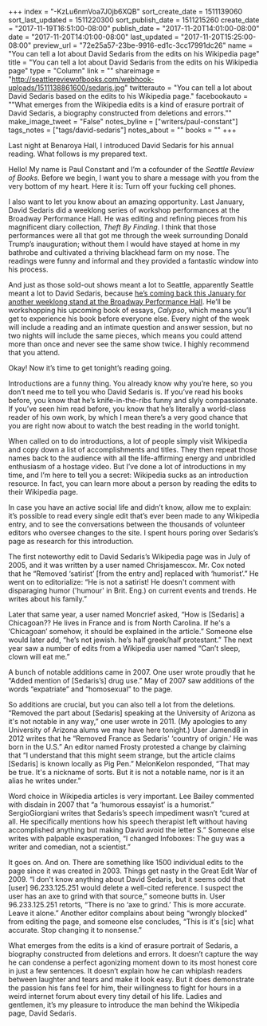 +++
index = "-KzLu6nmVoa7J0jb6XQB"
sort_create_date = 1511139060
sort_last_updated = 1511220300
sort_publish_date = 1511215260
create_date = "2017-11-19T16:51:00-08:00"
publish_date = "2017-11-20T14:01:00-08:00"
date = "2017-11-20T14:01:00-08:00"
last_updated = "2017-11-20T15:25:00-08:00"
preview_url = "72e25a57-23be-9916-ed1c-3cc17991dc26"
name = "You can tell a lot about David Sedaris from the edits on his Wikipedia page"
title = "You can tell a lot about David Sedaris from the edits on his Wikipedia page"
type = "Column"
link = ""
shareimage = "http://seattlereviewofbooks.com/webhook-uploads/1511138861600/sedaris.jpg"
twitterauto = "You can tell a lot about David Sedaris based on the edits to his Wikipedia page."
facebookauto = "\"What emerges from the Wikipedia edits is a kind of erasure portrait of David Sedaris, a biography constructed from deletions and errors.\""
make_image_tweet = "False"
notes_byline = ["writers/paul-constant"]
tags_notes = ["tags/david-sedaris"]
notes_about = ""
books = ""
+++
<p class="intro">Last night at Benaroya Hall, I introduced David Sedaris for his annual reading. What follows is my prepared text.</p>

Hello! My name is Paul Constant and I’m a cofounder of the *Seattle Review of Books*. Before we begin, I want you to share a message with you from the very bottom of my heart. Here it is: Turn off your fucking cell phones.

I also want to let you know about an amazing opportunity. Last January, David Sedaris did a weeklong series of workshop performances at the Broadway Performance Hall. He was editing and refining pieces from his magnificent diary collection, *Theft By Finding*. I think that those performances were all that got me through the week surrounding Donald Trump’s inauguration; without them I would have stayed at home in my bathrobe and cultivated a thriving blackhead farm on my nose. The readings were funny and informal and they provided a fantastic window into his process. 

And just as those sold-out shows meant a lot to Seattle, apparently Seattle meant a lot to David Sedaris, because [he’s coming back this January for another weeklong stand at the Broadway Performance Hall](http://www.strangertickets.com/events/48471677/david-sedaris-workshop-readings). He’ll be workshopping his upcoming book of essays, *Calypso*, which means you’ll get to experience his book before everyone else. Every night of the week will include a reading and an intimate question and answer session, but no two nights will include the same pieces, which means you could attend more than once and never see the same show twice. I highly recommend that you attend. 

Okay! Now it’s time to get tonight’s reading going.

Introductions are a funny thing. You already know why you’re here, so you don’t need me to tell you who David Sedaris is. If you’ve read his books before, you know that he’s knife-in-the-ribs funny and slyly compassionate. If you’ve seen him read before, you know that he’s literally a world-class reader of his own work, by which I mean there’s a very good chance that you are right now about to watch the best reading in the world tonight.

When called on to do introductions, a lot of people simply visit Wikipedia and copy down a list of accomplishments and titles. They then repeat those names back to the audience with all the life-affirming energy and unbridled enthusiasm of a hostage video. But I’ve done a lot of introductions in my time, and I’m here to tell you a secret: Wikipedia sucks as an introduction resource. In fact, you can learn more about a person by reading the edits to their Wikipedia page. 

In case you have an active social life and didn’t know, allow me to explain: it’s possible to read every single edit that’s ever been made to any Wikipedia entry, and to see the conversations between the thousands of volunteer editors who oversee changes to the site. I spent hours poring over Sedaris’s page as research for this introduction.

The first noteworthy edit to David Sedaris’s Wikipedia page was in July of 2005, and it was written by a user named Chrisjamescox. Mr. Cox noted that he “Removed ‘satirist’ [from the entry and] replaced with ‘humorist’.” He went on to editorialize: “He is not a satirist! He doesn't comment with disparaging humor ('humour' in Brit. Eng.) on current events and trends. He writes about his family.”

Later that same year, a user named Moncrief asked, “How is [Sedaris] a Chicagoan?? He lives in France and is from North Carolina. If he's a ‘Chicagoan’ somehow, it should be explained in the article.” Someone else would later add, “he’s not jewish. he’s half greek/half protestant.” The next year saw a number of edits from a Wikipedia user named “Can’t sleep, clown will eat me.”

A bunch of notable additions came in 2007. One user wrote proudly that he “Added mention of [Sedaris’s] drug use.” May of 2007 saw additions of the words “expatriate” and “homosexual” to the page.

So additions are crucial, but you can also tell a lot from the deletions. “Removed the part about [Sedaris] speaking at the University of Arizona as it's not notable in any way,” one user wrote in 2011. (My apologies to any University of Arizona alums we may have here tonight.) User Jamend8 in 2012 writes that he “Removed France as Sedaris' ‘country of origin.’ He was born in the U.S.” An editor named Frosty protested a change by claiming that “I understand that this might seem strange, but the article claims [Sedaris] is known locally as Pig Pen.” MelonKelon responded, “That may be true. It's a nickname of sorts. But it is not a notable name, nor is it an alias he writes under.”

Word choice in Wikipedia articles is very important. Lee Bailey commented with disdain in 2007 that “a ‘humorous essayist’ is a humorist.” SergioGiorgiani writes that Sedaris’s speech impediment  wasn’t “cured at all. He specifically mentions how his speech therapist left without having accomplished anything but making David avoid the letter S.” Someone else writes with palpable exasperation, “I changed Infoboxes: The guy was a writer and comedian, not a scientist.” 

It goes on. And on. There are something like 1500 individual edits to the page since it was created in 2003. Things get nasty in the Great Edit War of 2009. “I don't know anything about David Sedaris, but it seems odd that [user] 96.233.125.251 would delete a well-cited reference. I suspect the user has an axe to grind with that source,” someone butts in. User 96.233.125.251 retorts, “There is no ‘axe to grind.’ This is more accurate. Leave it alone.” Another editor complains about being “wrongly blocked” from editing the page, and someone else concludes, “This is it's [sic] what accurate. Stop changing it to nonsense.” 

What emerges from the edits is a kind of erasure portrait of Sedaris, a biography constructed from deletions and errors. It doesn’t capture the way he can condense a perfect agonizing moment down to its most honest core in just a few sentences. It doesn’t explain how he can whiplash readers between laughter and tears and make it look easy. But it does demonstrate the passion his fans feel for him, their willingness to fight for hours in a weird internet forum about every tiny detail of his life. Ladies and gentlemen, it’s my pleasure to introduce the man behind the Wikipedia page, David Sedaris.




